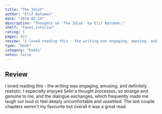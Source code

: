 ```yaml
---
title: "The Idiot"
author: "Elif Batuman"
date: "2018-02-24"
description: "Thoughts on 'The Idiot' by Elif Batuman."
shelf: "faves,interior"
rating: 5
pages: 423
review: "I loved reading this - the writing was engaging, amusing, and definitely realistic. I especially enjoyed Selin's thought processes, so strange and genuine to me, and the dialogue exchanges, which frequently made me laugh out loud or feel deeply uncomfortable and unsettled. The last couple chapters weren't my favourite but overall it was a great read."
type: "book"
category: "books"
notes: false
---
```


## Review

I loved reading this - the writing was engaging, amusing, and definitely realistic. I especially enjoyed Selin's thought processes, so strange and genuine to me, and the dialogue exchanges, which frequently made me laugh out loud or feel deeply uncomfortable and unsettled. The last couple chapters weren't my favourite but overall it was a great read.
